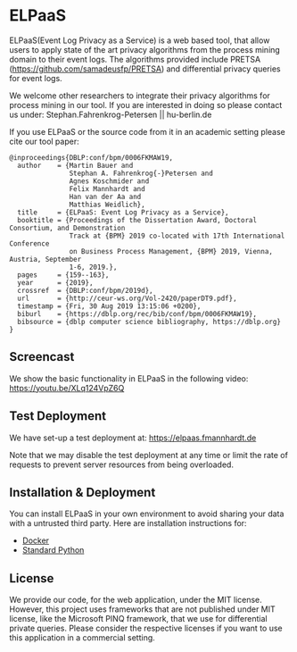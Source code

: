 # ELPaaS
ELPaaS(Event Log Privacy as a Service) is a web based tool, that allow users to apply state of the art privacy algorithms from the process mining domain to their event logs. The algorithms provided include PRETSA (https://github.com/samadeusfp/PRETSA) and differential privacy queries for event logs. 

We welcome other researchers to integrate their privacy algorithms for process mining in our tool. If you are interested in doing so please contact us under: Stephan.Fahrenkrog-Petersen || hu-berlin.de

If you use ELPaaS or the source code from it in an academic setting please cite our tool paper:
```
@inproceedings{DBLP:conf/bpm/0006FKMAW19,
  author    = {Martin Bauer and
               Stephan A. Fahrenkrog{-}Petersen and
               Agnes Koschmider and
               Felix Mannhardt and
               Han van der Aa and
               Matthias Weidlich},
  title     = {ELPaaS: Event Log Privacy as a Service},
  booktitle = {Proceedings of the Dissertation Award, Doctoral Consortium, and Demonstration
               Track at {BPM} 2019 co-located with 17th International Conference
               on Business Process Management, {BPM} 2019, Vienna, Austria, September
               1-6, 2019.},
  pages     = {159--163},
  year      = {2019},
  crossref  = {DBLP:conf/bpm/2019d},
  url       = {http://ceur-ws.org/Vol-2420/paperDT9.pdf},
  timestamp = {Fri, 30 Aug 2019 13:15:06 +0200},
  biburl    = {https://dblp.org/rec/bib/conf/bpm/0006FKMAW19},
  bibsource = {dblp computer science bibliography, https://dblp.org}
}
```

## Screencast
We show the basic functionality in ELPaaS in the following video:
https://youtu.be/XLq124VpZ6Q

## Test Deployment
We have set-up a test deployment at:
https://elpaas.fmannhardt.de

Note that we may disable the test deployment at any time or limit the rate of requests to prevent server resources from being overloaded. 

## Installation & Deployment
You can install ELPaaS in your own environment to avoid sharing your data with a untrusted third party.
Here are installation instructions for:
* [Docker](setup_docker_readme.md)
* [Standard Python](setup_python_readme.md) 

## License
We provide our code, for the web application, under the MIT license. However, this project uses frameworks that are not published under MIT license, like the Microsoft PINQ framework, that we use for differential private queries. Please consider the respective licenses if you want to use this application in a commercial setting.
